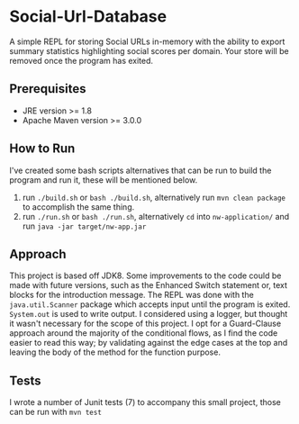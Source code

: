 # Social-Url-Database
A simple REPL for storing Social URLs in-memory with the ability to export summary 
statistics highlighting social scores per domain. Your store will be removed once the program has exited.

## Prerequisites
- JRE version >= 1.8
- Apache Maven version >= 3.0.0

## How to Run
I've created some bash scripts alternatives that can be run to build the program and run it, 
these will be mentioned below.
1. run `./build.sh` or `bash ./build.sh`, alternatively run `mvn clean package` 
to accomplish the same thing. 
2. run `./run.sh` or `bash ./run.sh`, alternatively `cd` into `nw-application/` and run `java -jar target/nw-app.jar`

## Approach
This project is based off JDK8. Some improvements to the code could be made with future versions,
such as the Enhanced Switch statement or, text blocks for the introduction message.
The REPL was done with the `java.util.Scanner` package which accepts input until the program is 
exited. `System.out` is used to write output. 
I considered using a logger, but thought it wasn't necessary for the scope of this project.
I opt for a Guard-Clause approach around the majority of the conditional flows, as I find the
code easier to read this way; by validating against the edge cases at the top and leaving the
body of the method for the function purpose.

## Tests
I wrote a number of Junit tests (7) to accompany this small project, those can be run with
`mvn test`